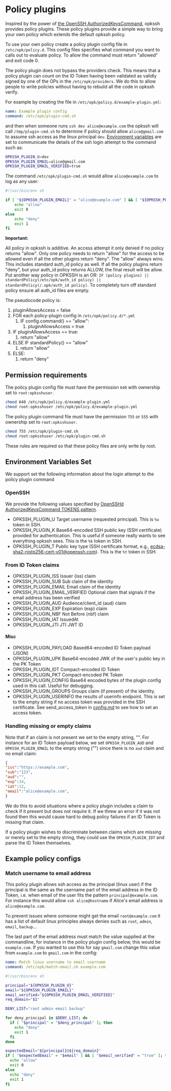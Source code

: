 # Policy plugins

Inspired by the power of [the OpenSSH AuthorizedKeysCommand](https://man.openbsd.org/sshd_config.5#AuthorizedKeysCommand), opkssh provides policy plugins.
These policy plugins provide a simple way to bring your own policy which extends the default opkssh policy.

To use your own policy create a policy plugin config file in `/etc/opk/policy.d`. This config files specifies what command you want to calls out to evaluate policy. To allow the command must return "allowed" and exit code 0.

The policy plugin does not bypass the providers check. This means that a policy plugin can count on the ID Token having been validated as validly signed by one of the OPs in the `/etc/opk/providers`. We do this to allow people to write policies without having to rebuild all the code in opkssh verify.

For example by creating the file in `/etc/opk/policy.d/example-plugin.yml`:

```yml
name: Example plugin config
command: /etc/opk/plugin-cmd.sh
```

and then when someone runs `ssh dev alice@example.com` the opkssh will call `/tmp/plugin-cmd.sh` to determine if policy should allow `alice@gmail.com` to assume ssh access as the linux principal `dev`. [Environment variables](https://en.wikipedia.org/wiki/Environment_variable) are set to communicate the details of the ssh login attempt to the command such as:

```bash
OPKSSH_PLUGIN_U=dev
OPKSSH_PLUGIN_EMAIL=alice@gmail.com
OPKSSH_PLUGIN_EMAIL_VERIFIED=true
```

The command `/etc/opk/plugin-cmd.sh` would allow `alice@example.com` to log as any user:

```bash
#!/usr/bin/env sh

if [ "${OPKSSH_PLUGIN_EMAIL}" = "alice@example.com" ] && [ "${OPKSSH_PLUGIN_EMAIL_VERIFIED}" = "true" ]; then
    echo "allow"
    exit 0
else
    echo "deny"
    exit 1
fi
```

**Important:**

All policy in opkssh is additive. An access attempt it only denied if no policy returns "allow". Only one policy needs to return "allow" for the access to be allowed even if all the other plugins return "deny". The "allow" always wins. This includes standard auth_id policy as well. If all the policy plugins return "deny", but your auth_id policy returns ALLOW, the final result will be allow. Put another way policy in OPKSSH is an OR: `IF (policy plugins) || standardPolicy(/etc/opk/auth_id policy) || standardPolicy(/.opk/auth_id policy)`.
To completely turn off standard policy ensure all auth_id files are empty.

The pseudocode policy is:

1. pluginAllowsAccess = false
2. FOR each policy-plugin config in `/etc/opk/policy.d/*.yml`
   1. IF config.command() == "allow":
       1. pluginAllowsAccess = true
3. IF pluginAllowsAccess == true:
   1. return "allow"
4. ELSE IF standardPolicy() == "allow"
   1. return "allow"
5. ELSE:
   1. return "deny"

## Permission requirements

The policy plugin config file must have the permission `640` with ownership set to `root:opksshuser`.

```bash
chmod 640 /etc/opk/policy.d/example-plugin.yml
chmod root:opksshuser /etc/opk/policy.d/example-plugin.yml
```

The policy plugin command file must have the permission `755` or `555` with ownership set to `root:opksshuser`.

```bash
chmod 755 /etc/opk/plugin-cmd.sh
chmod root:opksshuser /etc/opk/plugin-cmd.sh
```

These rules are required so that these policy files are only write by root.

## Environment Variables Set

We support set the following information about the login attempt to the policy plugin command

### OpenSSH

We provide the following values specified by [OpenSSHd AuthorizedKeysCommand TOKENS pattern](https://man.openbsd.org/sshd_config#TOKENS).

- OPKSSH_PLUGIN_U Target username (requested principal). This is `%u` token in SSH.
- OPKSSH_PLUGIN_K Base64-encoded SSH public key (SSH certificate) provided for authentication. This is useful if someone really wants to see everything opkssh sees. This is the `%k` token in SSH.
- OPKSSH_PLUGIN_T Public key type (SSH certificate format, e.g., [ecdsa-sha2-nistp256-cert-v01@openssh.com](mailto:ecdsa-sha2-nistp256-cert-v01@openssh.com)). This is the `%t` token in SSH.

### From ID Token claims

- OPKSSH_PLUGIN_ISS Issuer (iss) claim
- OPKSSH_PLUGIN_SUB Sub claim of the identity
- OPKSSH_PLUGIN_EMAIL Email claim of the identity
- OPKSSH_PLUGIN_EMAIL_VERIFIED Optional claim that signals if the email address has been verified
- OPKSSH_PLUGIN_AUD Audience/client_id (aud) claim
- OPKSSH_PLUGIN_EXP Expiration (exp) claim
- OPKSSH_PLUGIN_NBF Not Before (nbf) claim
- OPKSSH_PLUGIN_IAT IssuedAt
- OPKSSH_PLUGIN_JTI JTI JWT ID

#### Misc

- OPKSSH_PLUGIN_PAYLOAD Based64-encoded ID Token payload (JSON)
- OPKSSH_PLUGIN_UPK Base64-encoded JWK of the user's public key in the PK Token
- OPKSSH_PLUGIN_IDT Compact-encoded ID Token
- OPKSSH_PLUGIN_PKT Compact-encoded PK Token
- OPKSSH_PLUGIN_CONFIG Base64 encoded bytes of the plugin config used in this call. Useful for debugging.
- OPKSSH_PLUGIN_GROUPS Groups claim (if present) of the identity.
- OPKSSH_PLUGIN_USERINFO the results of userinfo endpoint. This is set to the empty string if no access token was provided in the SSH certificate. See send_access_token in [config.md](config.md) to see how to set an access token.

### Handling missing or empty claims

Note that if an claim is not present we set to the empty string, "". For instance for an ID Token payload below, we set `OPKSSH_PLUGIN_AUD` and `OPKSSH_PLUGIN_EMAIL` to the empty string ("") since there is no `aud` claim and no email claim:

```json
{
"iss":"https://example.com",
"sub":"123",
"aud":"",
"exp":34,
"iat":12,
"email":"alice@example.com",
}
```

We do this to avoid situations where a policy plugin includes a claim to check if it present but does not require it. If we threw an error if it was not found then this would cause hard to debug policy failures if an ID Token is missing that claim.

If a policy plugin wishes to discriminate between claims which are missing or merely set to the empty string, they could use the `OPKSSH_PLUGIN_IDT` and parse the ID Token themselves.

## Example policy configs

### Match username to email address

This policy plugin allows ssh access as the principal (linux user) if the principal is the same as the username part of the email address in the ID Token, i.e. when email of the user fits the pattern `principal@example.com`.  For instance this would allow `ssh alice@hostname` if Alice's email address is `alice@example.com`.

To prevent issues where someone might get the email `root@example.com` it has a list of default linux principles always denies such as `root`, `admin`, `email`, `backup`...

The last part of the email address must match the value supplied at the commandline, for instance in the policy plugin config below, this would be `example.com`. If you wanted to use this for say `gmail.com` change this value from `example.com` to `gmail.com` in the config:

```yml
name: Match linux username to email username
command: /etc/opk/match-email.sh example.com
```

```bash
#!/usr/bin/env sh

principal="${OPKSSH_PLUGIN_U}"
email="${OPKSSH_PLUGIN_EMAIL}"
email_verified="${OPKSSH_PLUGIN_EMAIL_VERIFIED}"
req_domain="$1"

DENY_LIST="root admin email backup"

for deny_principal in $DENY_LIST; do
  if [ "$principal" = "$deny_principal" ]; then
    echo "deny"
    exit 1
  fi
done

expectedEmail="${principal}@${req_domain}"
if [ "$expectedEmail" = "$email" ] && [ "$email_verified" = "true" ]; then
  echo "allow"
  exit 0
else
  echo "deny"
  exit 1
fi
```
